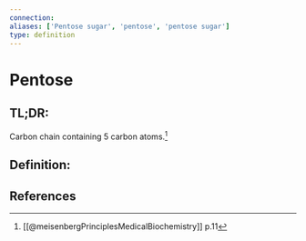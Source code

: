 ```yaml
---
connection:
aliases: ['Pentose sugar', 'pentose', 'pentose sugar']
type: definition
---
```


# Pentose

## TL;DR:
Carbon chain containing 5 carbon atoms.[^1]

## Definition:


## References
[^1]: [[@meisenbergPrinciplesMedicalBiochemistry]] p.11